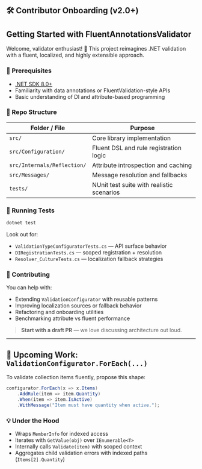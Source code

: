 ## 🛠 Contributor Onboarding (v2.0+)

## Getting Started with FluentAnnotationsValidator

Welcome, validator enthusiast! 🎉 This project reimagines .NET validation with a fluent, localized, and highly extensible approach.

### 🔧 Prerequisites
- [.NET SDK 8.0+](https://dotnet.microsoft.com/)
- Familiarity with data annotations or FluentValidation-style APIs
- Basic understanding of DI and attribute-based programming

### 🧩 Repo Structure

| Folder / File                     | Purpose                                  |
|----------------------------------|-------------------------------------------|
| `src/`                           | Core library implementation               |
| `src/Configuration/`            | Fluent DSL and rule registration logic    |
| `src/Internals/Reflection/`     | Attribute introspection and caching       |
| `src/Messages/`                 | Message resolution and fallbacks          |
| `tests/`                         | NUnit test suite with realistic scenarios |

### 🧪 Running Tests

```bash
dotnet test
```

Look out for:
- `ValidationTypeConfiguratorTests.cs` — API surface behavior
- `DIRegistrationTests.cs` — scoped registration + resolution
- `Resolver_CultureTests.cs` — localization fallback strategies

### 🌱 Contributing

You can help with:
- Extending `ValidationConfigurator` with reusable patterns
- Improving localization sources or fallback behavior
- Refactoring and onboarding utilities
- Benchmarking attribute vs fluent performance

> **Start with a draft PR** — we love discussing architecture out loud.

---

## 🔄 Upcoming Work: `ValidationConfigurator.ForEach(...)`

To validate collection items fluently, propose this shape:

```csharp
configurator.ForEach(x => x.Items)
    .AddRule(item => item.Quantity)
    .When(item => item.IsActive)
    .WithMessage("Item must have quantity when active.");
```

### 💡 Under the Hood

- Wraps `MemberInfo` for indexed access
- Iterates with `GetValue(obj)` over `IEnumerable<T>`
- Internally calls `Validate(item)` with scoped context
- Aggregates child validation errors with indexed paths (`Items[2].Quantity`)
